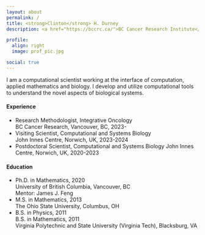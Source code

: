 ```yaml
---
layout: about
permalink: /
title: <strong>Clinton</strong> H. Durney 
description: <a href="https://bccrc.ca/">BC Cancer Research Institute</a>

profile:
  align: right
  image: prof_pic.jpg 

social: true
---
```

I am a computational scientist working at the interface of computation, applied mathematics and biology. I develop and utilize computational tools to understand the novel aspects of biological systems.

#### Experience
* Research Methodologist, Integrative Oncology  
BC Cancer Research, Vancouver, BC, 2023-
* Visiting Scientist, Computational and Systems Biology  
John Innes Centre, Norwich, UK, 2023-2024
* Postdoctoral Scientist, Computational and Systems Biology
John Innes Centre, Norwich, UK, 2020-2023

#### Education
* Ph.D. in Mathematics, 2020  
University of British Columbia, Vancouver, BC  
Mentor: James J. Feng
* M.S. in Mathematics, 2013  
The Ohio State University, Columbus, OH
* B.S. in Physics, 2011  
B.S. in Mathematics, 2011   
Virginia Polytechnic and State University (Virginia Tech), Blacksburg, VA






